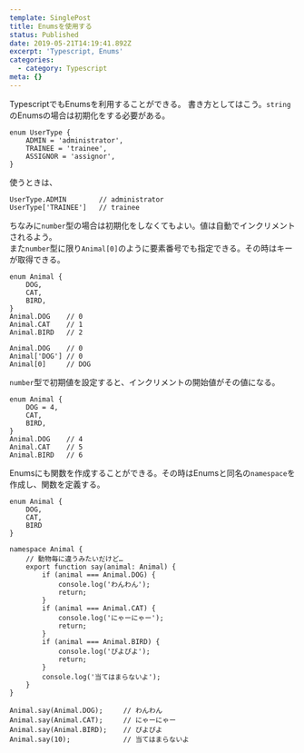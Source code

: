 ```yaml
---
template: SinglePost
title: Enumsを使用する
status: Published
date: 2019-05-21T14:19:41.892Z
excerpt: 'Typescript, Enums'
categories:
  - category: Typescript
meta: {}
---
```

TypescriptでもEnumsを利用することができる。
書き方としてはこう。`string`のEnumsの場合は初期化をする必要がある。
```
enum UserType {
    ADMIN = 'administrator',
    TRAINEE = 'trainee',
    ASSIGNOR = 'assignor',
}
```
使うときは、
```
UserType.ADMIN        // administrator
UserType['TRAINEE']   // trainee
```

ちなみに`number`型の場合は初期化をしなくてもよい。値は自動でインクリメントされるよう。  
また`number`型に限り`Animal[0]`のように要素番号でも指定できる。その時はキーが取得できる。
```
enum Animal {
    DOG,
    CAT,
    BIRD,
}
Animal.DOG    // 0
Animal.CAT    // 1
Animal.BIRD   // 2

Animal.DOG    // 0
Animal['DOG'] // 0
Animal[0]     // DOG
```
`number`型で初期値を設定すると、インクリメントの開始値がその値になる。
```
enum Animal {
    DOG = 4,
    CAT,
    BIRD,
}
Animal.DOG    // 4
Animal.CAT    // 5
Animal.BIRD   // 6
```

Enumsにも関数を作成することができる。その時はEnumsと同名の`namespace`を作成し、関数を定義する。
```
enum Animal {
    DOG,
    CAT,
    BIRD
}

namespace Animal {
    // 動物毎に違うみたいだけど…
    export function say(animal: Animal) {
        if (animal === Animal.DOG) {
            console.log('わんわん');
            return;
        }
        if (animal === Animal.CAT) {
            console.log('にゃーにゃー');
            return;
        }
        if (animal === Animal.BIRD) {
            console.log('ぴよぴよ');
            return;
        }
        console.log('当てはまらないよ');
    }
}

Animal.say(Animal.DOG);     // わんわん
Animal.say(Animal.CAT);     // にゃーにゃー
Animal.say(Animal.BIRD);    // ぴよぴよ
Animal.say(10);             // 当てはまらないよ
```
